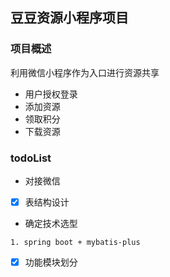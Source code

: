 ## 豆豆资源小程序项目

### 项目概述
利用微信小程序作为入口进行资源共享
* 用户授权登录
* 添加资源
* 领取积分
* 下载资源

### todoList
* 对接微信
* [x] 表结构设计
* 确定技术选型
```$xslt
1. spring boot + mybatis-plus
```
* [x] 功能模块划分

